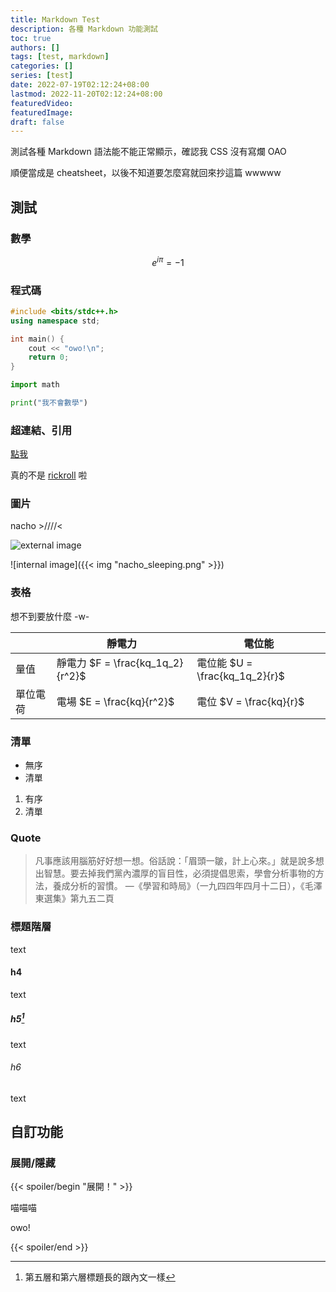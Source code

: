 ```yaml
---
title: Markdown Test
description: 各種 Markdown 功能測試
toc: true
authors: []
tags: [test, markdown]
categories: []
series: [test]
date: 2022-07-19T02:12:24+08:00
lastmod: 2022-11-20T02:12:24+08:00
featuredVideo:
featuredImage:
draft: false
---
```


測試各種 Markdown 語法能不能正常顯示，確認我 CSS 沒有寫爛 OAO

順便當成是 cheatsheet，以後不知道要怎麼寫就回來抄這篇 wwwww

## 測試

### 數學

$$
    e^{i\pi} = -1
$$

### 程式碼

```cpp
#include <bits/stdc++.h>
using namespace std;

int main() {
    cout << "owo!\n";
    return 0;
}
```

```py
import math

print("我不會數學")
```

### 超連結、引用

[點我](https://www.youtube.com/watch?v=3B-_kqqWnQI)

真的不是 [rickroll][1] 啦

### 圖片

nacho >////<

![external image](https://stickershop.line-scdn.net/stickershop/v1/product/12126860/LINEStorePC/main.png;compress=true)

![internal image]({{< img "nacho_sleeping.png" >}})

### 表格

想不到要放什麼 -w-

|   | 靜電力 | 電位能 |
|---|---|---|
| 量值 | 靜電力 $F = \frac{kq_1q_2}{r^2}$ | 電位能 $U = \frac{kq_1q_2}{r}$ |
| 單位電荷 | 電場 $E = \frac{kq}{r^2}$ | 電位 $V = \frac{kq}{r}$ |

### 清單

- 無序
- 清單

1. 有序
2. 清單

### Quote

> 凡事應該用腦筋好好想一想。俗話說：「眉頭一皺，計上心來。」就是說多想出智慧。要去掉我們黨內濃厚的盲目性，必須提倡思索，學會分析事物的方法，養成分析的習慣。
> —《學習和時局》（一九四四年四月十二日），《毛澤東選集》第九五二頁

### 標題階層

text

#### h4

text

##### h5[^1]

text

###### h6

text

## 自訂功能

### 展開/隱藏

{{< spoiler/begin "展開！" >}}

喵喵喵

owo!

{{< spoiler/end >}}

<!-- footnotes -->
[^1]: 第五層和第六層標題長的跟內文一樣

<!-- reference links -->
[1]: https://www.youtube.com/watch?v=dQw4w9WgXcQ
